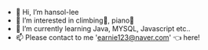 - 👋 Hi, I’m hansol-lee
- 👀 I’m interested in climbing🧗‍, piano🎹
- 🌱 I’m currently learning Java, MYSQL, Javascript etc..
- 📫 Please contact to me 'earnie123@naver.com' 👈 here!

<!---
21ssol/21ssol is a ✨ special ✨ repository because its `README.md` (this file) appears on your GitHub profile.
You can click the Preview link to take a look at your changes.
--->
